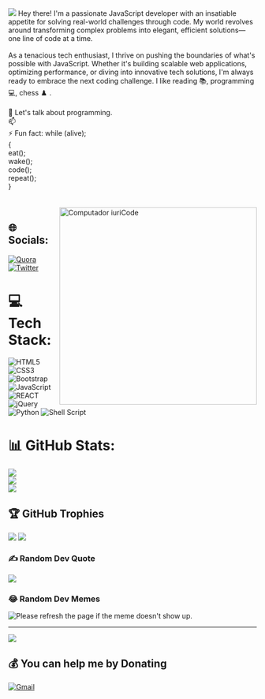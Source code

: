 <img src="https://gist.githubusercontent.com/Prince-Shivaram/3ace2c813ca49546f3f5f20cd03a2d3e/raw/6058e76860d16ee29df949da3166b3653959318f/hello.gif"/>
 Hey there! I'm a passionate JavaScript developer with an insatiable appetite for solving real-world challenges through code. My world revolves around transforming complex problems into elegant, efficient solutions—one line of code at a time.<br> <br>As a tenacious tech enthusiast, I thrive on pushing the boundaries of what's possible with JavaScript. Whether it's building scalable web applications, optimizing performance, or diving into innovative tech solutions, I'm always ready to embrace the next coding challenge. I like reading 📚, programming 💻, chess ♟️ .<br> <br>💬 Let's talk about programming.<br> 📫 <br> ⚡ Fun fact: while (alive);<br>           { <br>                           eat();<br>                           wake();<br>                            code();<br>                            repeat();<br>            }<br>                           <br>                            <br>
<img src="https://i.pinimg.com/originals/77/ca/a3/77caa32884d735d439ade45ba37feaf2.gif" min-width="400px" max-width="400px" width="400px" align="right" alt="Computador iuriCode">


## 🌐 Socials:
[![Quora](https://img.shields.io/badge/Quora-%23B92B27.svg?logo=Quora&logoColor=white)](https://www.quora.com/profile/Afolabi-Emmanuel-68)  [![Twitter](https://img.shields.io/badge/Twitter-%231DA1F2.svg?logo=Twitter&logoColor=white)](https://https://x.com/TayAfolabi) 

# 💻 Tech Stack:
![HTML5](https://img.shields.io/badge/html5-%23E34F26.svg?style=for-the-badge&logo=html5&logoColor=white) ![CSS3](https://img.shields.io/badge/css3-%231572B6.svg?style=for-the-badge&logo=css3&logoColor=white) ![Bootstrap](https://img.shields.io/badge/bootstrap-%23563D7C.svg?style=for-the-badge&logo=bootstrap&logoColor=white) ![JavaScript](https://img.shields.io/badge/javascript-%23323330.svg?style=for-the-badge&logo=javascript&logoColor=%23F7DF1E) ![REACT](https://img.shields.io/badge/react-%230769AD.svg?style=for-the-badge&logo=react&logoColor=white) ![jQuery](https://img.shields.io/badge/jquery-%230769AD.svg?style=for-the-badge&logo=jquery&logoColor=white)  ![Python](https://img.shields.io/badge/python-3670A0?style=for-the-badge&logo=python&logoColor=ffdd54) ![Shell Script](https://img.shields.io/badge/shell_script-%23121011.svg?style=for-the-badge&logo=gnu-bash&logoColor=white)  
# 📊 GitHub Stats:
![](https://github-readme-stats.vercel.app/api?username=Sir-afolabi&theme=ayu-mirage&hide_border=false&include_all_commits=true&count_private=true)<br/>
![](https://github-readme-streak-stats.herokuapp.com/?user=Sir-afolabi&theme=ayu-mirage&hide_border=false)<br/>
![](https://github-readme-stats.vercel.app/api/top-langs/?username=Sir-afolabi&theme=ayu-mirage&hide_border=false&include_all_commits=true&count_private=true&layout=compact)

## 🏆 GitHub Trophies
![](https://github-profile-trophy.vercel.app/?username=Sir-afolabi&theme=radical&no-frame=false&no-bg=false&margin-w=4)
<img src="https://raw.githubusercontent.com/iampavangandhi/iampavangandhi/master/gifs/coder.gif"/>

### ✍️ Random Dev Quote
![](https://quotes-github-readme.vercel.app/api?type=horizontal&theme=radical)

### 😂 Random Dev Memes
<img src='https://random-memer-production-b66b.up.railway.app/' title="Meme" alt="Please refresh the page if the meme doesn't show up.">

---
[![](https://visitcount.itsvg.in/api?id=Sir-afolabi&icon=0&color=0)](https://visitcount.itsvg.in)

  ## 💰 You can help me by Donating
  [![Gmail](https://img.shields.io/badge/Gmail-00457C?style=for-the-badge&logo=gmail&logoColor=white)](https://gmail.me/emmanuelafolabi456@gmail.com )


 
